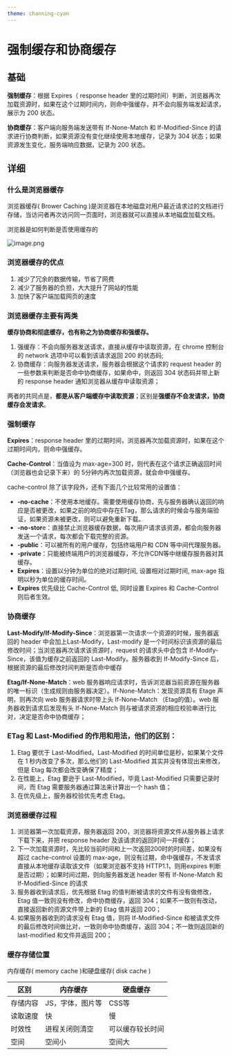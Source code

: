 ```yaml
---
theme: channing-cyan
---
```

# 强制缓存和协商缓存

## 基础

**强制缓存**：根据 Expires（ response header 里的过期时间）判断，浏览器再次加载资源时，如果在这个过期时间内，则命中强缓存，并不会向服务端发起请求，展示为 200 状态。

**协商缓存**：客户端向服务端发送带有 If-None-Match 和 If-Modified-Since 的请求进行协商判断，如果资源没有变化继续使用本地缓存，记录为 304 状态；如果资源发生变化，服务端响应数据，记录为 200 状态。

## 详细

### **什么是浏览器缓存**

浏览器缓存( Brower Caching )是浏览器在本地磁盘对用户最近请求过的文档进行存储，当访问者再次访问同一页面时，浏览器就可以直接从本地磁盘加载文档。

浏览器是如何判断是否使用缓存的

![image.png](https://p3-juejin.byteimg.com/tos-cn-i-k3u1fbpfcp/f8606ad3db0c4514bb24a94f2e956fe4~tplv-k3u1fbpfcp-watermark.image?)

### 浏览器缓存的优点

1. 减少了冗余的数据传输，节省了网费
2. 减少了服务器的负担，大大提升了网站的性能
3. 加快了客户端加载网页的速度

### 浏览器缓存主要有两类

**缓存协商和彻底缓存，也有称之为协商缓存和强缓存。**

1. 强缓存：不会向服务器发送请求，直接从缓存中读取资源，在 chrome 控制台的 network 选项中可以看到该请求返回 200 的状态码;
2. 协商缓存：向服务器发送请求，服务器会根据这个请求的 request header 的一些参数来判断是否命中协商缓存，如果命中，则返回 304 状态码并带上新的 response header 通知浏览器从缓存中读取资源；

两者的共同点是，**都是从客户端缓存中读取资源**；区别是**强缓存不会发请求，协商缓存会发请求**。

### 强制缓存

**Expires**：response header 里的过期时间，浏览器再次加载资源时，如果在这个过期时间内，则命中强缓存。

**Cache-Control**：当值设为 max-age=300 时，则代表在这个请求正确返回时间（浏览器也会记录下来）的 5分钟内再次加载资源，就会命中强缓存。

cache-control 除了该字段外，还有下面几个比较常用的设置值：

- **-no-cache**：不使用本地缓存。需要使用缓存协商，先与服务器确认返回的响应是否被更改，如果之前的响应中存在ETag，那么请求的时候会与服务端验证，如果资源未被更改，则可以避免重新下载。
- **-no-stor**e：直接禁止浏览器缓存数据，每次用户请求该资源，都会向服务器发送一个请求，每次都会下载完整的资源。
- **-public**：可以被所有的用户缓存，包括终端用户和 CDN 等中间代理服务器。
- **-private**：只能被终端用户的浏览器缓存，不允许CDN等中继缓存服务器对其缓存。
- **Expires**：设置以分钟为单位的绝对过期时间, 设置相对过期时间, max-age 指明以秒为单位的缓存时间。
- **Expires** 优先级比 Cache-Control 低, 同时设置 Expires 和 Cache-Control 则后者生效。

### 协商缓存

**Last-Modify/If-Modify-Since**：浏览器第一次请求一个资源的时候，服务器返回的 header 中会加上Last-Modify，Last-modify 是一个时间标识该资源的最后修改时间；当浏览器再次请求该资源时，request 的请求头中会包含 If-Modify-Since，该值为缓存之前返回的 Last-Modify。服务器收到 If-Modify-Since 后，根据资源的最后修改时间判断是否命中缓存

**Etag/If-None-Match**：web 服务器响应请求时，告诉浏览器当前资源在服务器的唯一标识（生成规则由服务器决定）。If-None-Match：发现资源具有 Etage 声明，则再次向 web 服务器请求时带上头 If-None-Match （Etag的值）。web 服务器收到请求后发现有头 If-None-Match 则与被请求资源的相应校验串进行比对，决定是否命中协商缓存；

### ETag 和 Last-Modified 的作用和用法，他们的区别：

1. Etag 要优于 Last-Modified。Last-Modified 的时间单位是秒，如果某个文件在 1 秒内改变了多次，那么他们的 Last-Modified 其实并没有体现出来修改，但是 Etag 每次都会改变确保了精度；
2. 在性能上，Etag 要逊于 Last-Modified，毕竟 Last-Modified 只需要记录时间，而 Etag 需要服务器通过算法来计算出一个 hash 值；
3. 在优先级上，服务器校验优先考虑 Etag。

### 浏览器缓存过程

1. 浏览器第一次加载资源，服务器返回 200，浏览器将资源文件从服务器上请求下载下来，并把 response header 及该请求的返回时间一并缓存；
2. 下一次加载资源时，先比较当前时间和上一次返回200时的时间差，如果没有超过 cache-control 设置的 max-age，则没有过期，命中强缓存，不发请求直接从本地缓存读取该文件（如果浏览器不支持 HTTP1.1，则用expires 判断是否过期）；如果时间过期，则向服务器发送 header 带有 If-None-Match 和 If-Modified-Since 的请求
3. 服务器收到请求后，优先根据 Etag 的值判断被请求的文件有没有做修改，Etag 值一致则没有修改，命中协商缓存，返回 304；如果不一致则有改动，直接返回新的资源文件带上新的 Etag 值并返回 200；
4. 如果服务器收到的请求没有 Etag 值，则将 If-Modified-Since 和被请求文件的最后修改时间做比对，一致则命中协商缓存，返回 304；不一致则返回新的 last-modified 和文件并返回 200；

### 缓存存储位置

内存缓存( memory cache )和硬盘缓存( disk cache )

区别   | 内存缓存      | 硬盘缓存     |
| ---- | --------- | -------- |
| 存储内容 | JS，字体，图片等 | CSS等     |
| 读取速度 | 快         | 慢        |
| 时效性  | 进程关闭则清空   | 可以缓存较长时间 |
| 空间   | 空间小       | 空间大 |
